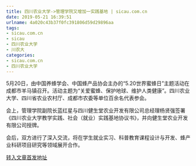 ```yaml
---
title: 四川农业大学->管理学院又增加一实践基地 | sicau.com.cn
date: 2019-05-21 16:39:51
urlname: 4a020c43b37f0fc391806d59d29896aa
tags: 
- sicau.com.cn
- sicau
- 四川农业大学
- 川农大
categories:
- sicau.com.cn
- 四川农业大学
---
```



5月20日，由中国养蜂学会、中国蜂产品协会主办的“5.20世界蜜蜂日”主题活动在成都市羊马镇召开。活动主题为“关爱蜜蜂、保护地球、维护人类健康”。四川农业大学、四川省农业农村厅、成都市农委等单位百余名代表参会。

会上，管理学院副院长蓝红星与四川健生堂农业开发有限公司总经理杨贤强签署《四川农业大学教学实践、社会（就业）实践基地协议书》，并向健生堂农业开发有限公司授牌。

会后，双方进行了深入交流，将在学生就业实习、科普教育课程设计与开发、蜂产业科研项目研究等领域展开合作。





[转入文章首发地址](https://news.sicau.edu.cn/info/1078/51616.htm)